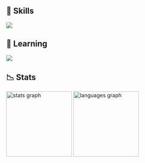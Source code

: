 ## 💼 Skills
  <a href="https://skillicons.dev">
    <img src="https://skillicons.dev/icons?i=bash,css,discord,html,lua,python,visualstudio,vscode," />
  </a>
</p>

## 📜 Learning

  <a href="https://skillicons.dev">
    <img src="https://skillicons.dev/icons?i=go,rust" />
  </a>
</p>

## 📉 Stats

<img src="https://github-readme-stats.vercel.app/api?username=0xdevbyte&show_icons=true&count_private=true&theme=dark&hide_border=true" height="175" alt="stats graph"  />
<img src="https://github-readme-stats.vercel.app/api/top-langs/?username=0xdevbyte&layout=compact&langs_count=5&theme=dark&hide_border=true" height="175" alt="languages graph"  />
